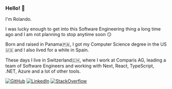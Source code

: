 ### Hello! 👋

I'm Rolando.

I was lucky enough to get into this Software Engineering thing a long time ago and I am not planning to stop anytime soon 😏

Born and raised in Panama🇵🇦, I got my Computer Science degree in the US🇺🇸 and I also lived for a while in Spain. 

These days I live in Switzerland🇨🇭, where I work at Comparis AG, leading a team of Software Engineers and working with Next, React, TypeScript, .NET, Azure and a lot of other tools.

[![GitHub](https://img.shields.io/badge/-GitHub-black?logo=github)](https://github.com/rolspace)
[![LinkedIn](https://img.shields.io/badge/-Rolando%20Ramos-blue?logo=linkedin)](https://www.linkedin.com/in/rolandoramosrestrepo/)
[![StackOverflow](https://img.shields.io/badge/-Stack%20Overflow-orange?logo=stackoverflow&logoColor=white)](https://stackoverflow.com/users/6909765/rolspace)
